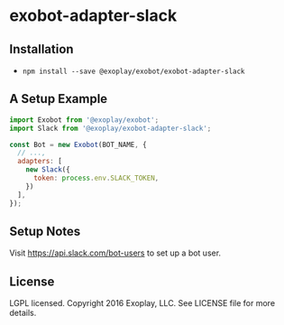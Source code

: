 # exobot-adapter-slack

## Installation

* `npm install --save @exoplay/exobot/exobot-adapter-slack`

## A Setup Example

```javascript
import Exobot from '@exoplay/exobot';
import Slack from '@exoplay/exobot-adapter-slack';

const Bot = new Exobot(BOT_NAME, {
  // ...,
  adapters: [
    new Slack({
      token: process.env.SLACK_TOKEN,
    })
  ],
});
```

## Setup Notes

Visit https://api.slack.com/bot-users to set up a bot user.

## License

LGPL licensed. Copyright 2016 Exoplay, LLC. See LICENSE file for more details.
